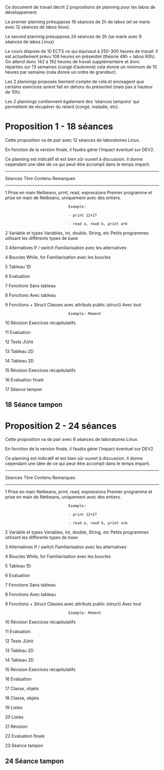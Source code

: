 Ce document de travail décrit 2 propositions de planning pour les labos
de développement.

Le premier planning présuppose 18 séances de 2h de labos (et se marie
avec 12 séances de labos linux).

Le second planning présuppose 24 séances de 2h (se marie avec 6 séances
de labos Linux)

Le cours dispose de 10 ECTS ce qui équivaut à 250-300 heures de travail.
Il est actuellement prévu 108 heures en présentiel (théorie 48h + labos
60h). On attend donc 142 à 192 heures de travail supplémentaire et donc
réparties sur 13 semaines (congé d’automne) cela donne un minimum de 10
heures par semaine (cela donne un ordre de grandeur).

Les 2 plannings proposés tiennent compte de cela et envisagent que
certains exercices soient fait en dehors du présentiel (mais pas à
hauteur de 10h).

Les 2 plannings contiennent également des ‘séances tampons’ qui
permettent de récupérer du retard (congé, maladie, etc).

Proposition 1 - 18 séances 
===========================

Cette proposition va de pair avec 12 séances de laboratoires Linux.

En fonction de la version finale, il faudra gérer l’impact éventuel sur
DEV2.

Ce planning est indicatif et est bien sûr ouvert à discussion. Il donne
cependant une idée de ce qui peut-être accompli dans le temps imparti.

  ------------------------------------------------------------------------------------------------------------------------------------------------------
  Séances   Titre                Contenu                                  Remarques
  --------- -------------------- ---------------------------------------- ------------------------------------------------------------------------------
  1         Prise en main        Netbeans, print, read, expressions       Premier programme et prise en main de Netbeans, uniquement avec des entiers.
                                                                          
                                 Exemple:                                 
                                                                          
                                 - print 12+27                            
                                                                          
                                 - read a, read b, print a+b              

  2         Variable et types    Variables, int, double, String, etc      Petits programmes utilisant les différents types de base

  3         Alternatives         If / switch                              Familiarisation avec les alternatives

  4         Boucles              While, for                               Familiarisation avec les boucles

  5         Tableau 1D                                                    

  6         Evaluation                                                    

  7         Fonctions                                                     Sans tableau

  8         Fonctions                                                     Avec tableau

  9         Fonctions + Struct   Classes avec attributs public (struct)   Avec tout
                                                                          
                                 Exemple: Moment                          

  10        Révision             Exercices récapitulatifs                 

  11        Evaluation                                                    

  12        Tests                JUnit                                    

  13        Tableau 2D                                                    

  14        Tableau 2D                                                    

  15        Révision             Exercices récapitulatifs                 

  16        Evaluation finale                                             

  17        Séance tampon                                                 

  18        Séance tampon                                                 
  ------------------------------------------------------------------------------------------------------------------------------------------------------

Proposition 2 - 24 séances 
===========================

Cette proposition va de pair avec 6 séances de laboratoires Linux.

En fonction de la version finale, il faudra gérer l’impact éventuel sur
DEV2.

Ce planning est indicatif et est bien sûr ouvert à discussion. Il donne
cependant une idée de ce qui peut-être accompli dans le temps imparti.

  ------------------------------------------------------------------------------------------------------------------------------------------------------
  Séances   Titre                Contenu                                  Remarques
  --------- -------------------- ---------------------------------------- ------------------------------------------------------------------------------
  1         Prise en main        Netbeans, print, read, expressions       Premier programme et prise en main de Netbeans, uniquement avec des entiers.
                                                                          
                                 Exemple:                                 
                                                                          
                                 - print 12+27                            
                                                                          
                                 - read a, read b, print a+b              

  2         Variable et types    Variables, int, double, String, etc      Petits programmes utilisant les différents types de base

  3         Alternatives         If / switch                              Familiarisation avec les alternatives

  4         Boucles              While, for                               Familiarisation avec les boucles

  5         Tableau 1D                                                    

  6         Evaluation                                                    

  7         Fonctions                                                     Sans tableau

  8         Fonctions                                                     Avec tableau

  9         Fonctions + Struct   Classes avec attributs public (struct)   Avec tout
                                                                          
                                 Exemple: Moment                          

  10        Révision             Exercices récapitulatifs                 

  11        Evaluation                                                    

  12        Tests                JUnit                                    

  13        Tableau 2D                                                    

  14        Tableau 2D                                                    

  15        Révision             Exercices récapitulatifs                 

  16        Evaluation                                                    

  17        Classe, objets                                                

  18        Classe, objets                                                

  19        Listes                                                        

  20        Listes                                                        

  21        Révision                                                      

  22        Evaluation finale                                             

  23        Séance tampon                                                 

  24        Séance tampon                                                 
  ------------------------------------------------------------------------------------------------------------------------------------------------------



